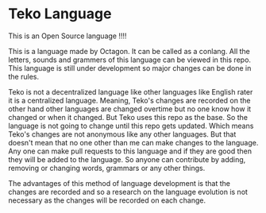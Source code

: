 # Teko Language
This is an Open Source language !!!!

This is a language made by Octagon. It can be called as a conlang. All the letters, sounds and grammers of this language can be viewed in this repo. This language is still under development so major changes can be done in the rules.

Teko is not a decentralized language like other languages like English rater it is a centralized language. Meaning, Teko's changes are recorded on the other hand other languages are changed overtime but no one know how it changed or when it changed.
But Teko uses this repo as the base. So the language is not going to change until this repo gets updated. Which means Teko's changes are not anonymous like any other languages. But that doesn't mean that no one other than me can make changes to the language.
Any one can make pull requests to this language and if they are good then they will be added to the language. So anyone can contribute by adding, removing or changing words, grammars or any other things.

The advantages of this method of language development is that the changes are recorded and so a research on the language evolution is not necessary as the changes will be recorded on each change.